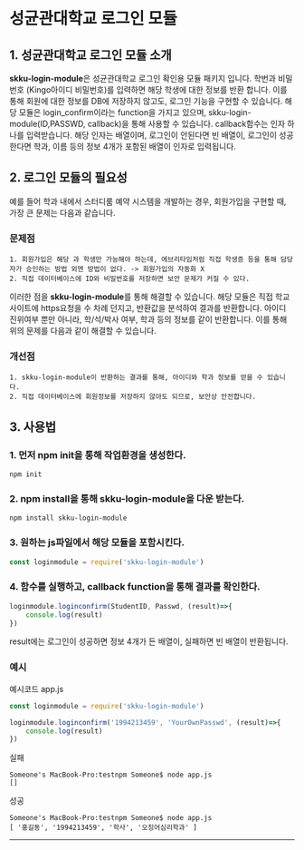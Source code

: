 성균관대학교 로그인 모듈
======================

## 1. 성균관대학교 로그인 모듈 소개
**skku-login-module**은 성균관대학교 로그인 확인용 모듈 패키지 입니다. 학번과 비밀번호 (Kingo아이디 비밀번호)를 입력하면 해당 학생에 대한 정보를 반환 합니다. 이를 통해 회원에 대한 정보를 DB에 저장하지 않고도, 로그인 기능을 구현할 수 있습니다. 
해당 모듈은 login_confirm이라는 function을 가지고 있으며, skku-login-module(ID,PASSWD, callback)을 통해 사용할 수 있습니다.
callback함수는 인자 하나를 입력받습니다. 해당 인자는 배열이며, 로그인이 안된다면 빈 배열이, 로그인이 성공한다면 학과, 이름 등의 정보 4개가 포함된 배열이 인자로 입력됩니다.

## 2. 로그인 모듈의 필요성
예를 들어 학과 내에서 스터디룸 예약 시스템을 개발하는 경우, 회원가입을 구현할 때, 가장 큰 문제는 다음과 같습니다.
### 문제점
	1. 회원가입은 해당 과 학생만 가능해야 하는데, 에브리타임처럼 직접 학생증 등을 통해 담당자가 승인하는 방법 외엔 방법이 없다. -> 회원가입의 자동화 X
	2. 직접 데이터베이스에 ID와 비밀번호를 저장하면 보안 문제가 커질 수 있다.

이러한 점을 **skku-login-module**를 통해 해결할 수 있습니다. 해당 모듈은 직접 학교 사이트에 https요청을 수 차례 던지고, 반환값을 분석하여 결과를 반환합니다. 아이디 진위여부 뿐만 아니라, 학/석/박사 여부, 학과 등의 정보를 같이 반환합니다. 이를 통해 위의 문제를 다음과 같이 해결할 수 있습니다.

### 개선점
	1. skku-login-module이 반환하는 결과를 통해, 아이디와 학과 정보를 얻을 수 있습니다.
	2. 직접 데이터베이스에 회원정보를 저장하지 않아도 되므로, 보안상 안전합니다.



## 3. 사용법
### 1. 먼저 npm init을 통해 작업환경을 생성한다.

```
npm init
```
### 2. npm install을 통해 skku-login-module을 다운 받는다.

```
npm install skku-login-module
```

### 3. 원하는 js파일에서 해당 모듈을 포함시킨다.

```javascript
const loginmodule = require('skku-login-module')

```
### 4. 함수를 실행하고, callback function을 통해 결과를 확인한다.

```javascript
loginmodule.loginconfirm(StudentID, Passwd, (result)=>{
    console.log(result)
})
```

result에는 로그인이 성공하면 정보 4개가 든 배열이, 실패하면 빈 배열이 반환됩니다.
### 예시

예시코드 app.js
```javascript
const loginmodule = require('skku-login-module')

loginmodule.loginconfirm('1994213459', 'YourOwnPasswd', (result)=>{
    console.log(result)
})
```


실패
```
Someone's MacBook-Pro:testnpm Someone$ node app.js
[]
```

성공
```
Someone's MacBook-Pro:testnpm Someone$ node app.js
[ '홍길동', '1994213459', '학사', '오징어심리학과' ]
```
	

****